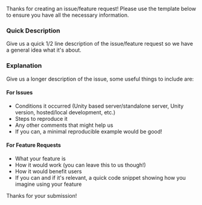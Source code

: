 Thanks for creating an issue/feature request! Please use the template below to ensure you have all the necessary information.

### Quick Description
Give us a quick 1/2 line description of the issue/feature request so we have a general idea what it's about.

### Explanation
Give us a longer description of the issue, some useful things to include are:

#### For Issues
- Conditions it occurred (Unity based server/standalone server, Unity version, hosted/local development, etc.)
- Steps to reproduce it
- Any other comments that might help us
- If you can, a minimal reproducible example would be good!

#### For Feature Requests
- What your feature is
- How it would work (you can leave this to us though!)
- How it would benefit users
- If you can and if it's relevant, a quick code snippet showing how you imagine using your feature

Thanks for your submission!
